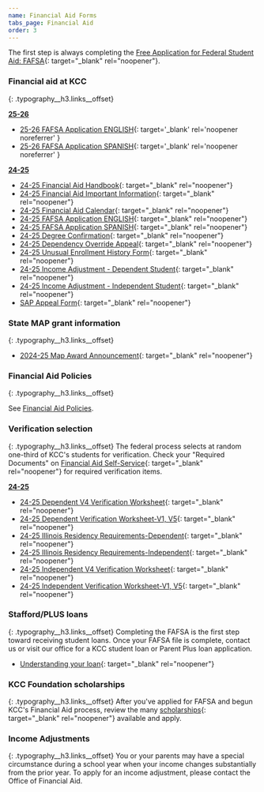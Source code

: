 ```yaml
---
name: Financial Aid Forms
tabs_page: Financial Aid
order: 3
---
```

The first step is always completing the [Free Application for Federal Student Aid: FAFSA](http://www.fafsa.gov/){: target="_blank" rel="noopener"}.&nbsp;

### Financial aid at KCC
{: .typography__h3.links__offset}

**<u>25-26</u>**

* [25-26 FAFSA Application ENGLISH](../uploads/pdf/2025-26%20paper%20fafsa%20English.pdf){: target='_blank' rel='noopener noreferrer' }
* [25-26 FAFSA Application SPANISH](../uploads/pdf/2025-26%20paper%20fafsa%20Spanish.pdf){: target='_blank' rel='noopener noreferrer' }

**<u>24-25</u>**

* [24-25 Financial Aid Handbook](../uploads/pdf/24-25-Financial-Aid-Handbook.pdf){: target="_blank" rel="noopener"}
* [24-25 Financial Aid Important Information](../uploads/pdf/24-25-Financial-Aid-Important-Information.pdf){: target="_blank" rel="noopener"}
* [24-25 Financial Aid Calendar](../uploads/pdf/24-25-Financial-Aid-Calendar.pdf){: target="_blank" rel="noopener"}
* [24-25 FAFSA Application ENGLISH](../uploads/pdf/24-25-FAFSA-Application-ENGLISH.pdf){: target="_blank" rel="noopener"}
* [24-25 FAFSA Application SPANISH](../uploads/pdf/24-25-FAFSA-Application-SPANISH.pdf){: target="_blank" rel="noopener"}
* [24-25 Degree Confirmation](../uploads/pdf/24-25-Degree-Confirmation.pdf){: target="_blank" rel="noopener"}
* [24-25 Dependency Override Appeal](../uploads/pdf/24-25-Dependency-Override-Appeal.pdf){: target="_blank" rel="noopener"}
* [24-25 Unusual Enrollment History Form](../uploads/pdf/24-25-Unusual-Enrollment-History-Form.pdf){: target="_blank" rel="noopener"}
* [24-25 Income Adjustment - Dependent Student](../uploads/pdf/24-25%20Income%20Adjustment-Dependent%20Student.pdf){: target="_blank" rel="noopener"}
* [24-25 Income Adjustment - Independent Student](../uploads/pdf/24-25%20Income%20Adjustment-Independent%20Student.pdf){: target="_blank" rel="noopener"}
* [SAP Appeal Form](../uploads/pdf/SAP-Appeal-Form-rev-5-24.pdf){: target="_blank" rel="noopener"}

### State MAP grant information
{: .typography__h3.links__offset}
* [2024-25 Map Award Announcement](../uploads/pdf/2024-2025-MAP-Award-Announcement.pdf){: target="_blank" rel="noopener"}

### Financial Aid Policies
{: .typography__h3.links__offset}

See [Financial Aid Policies](#kcc-financial-aid-policies).

### Verification selection
{: .typography__h3.links__offset}
The federal process selects at random one-third of KCC's students for verification. Check your "Required Documents" on [Financial Aid Self-Service](https://selfservice.kcc.edu/Student/FinancialAid/Home){: target="_blank" rel="noopener"} for required verification items.

**<u>24-25</u>**

* [24-25 Dependent V4 Verification Worksheet](../uploads/pdf/24-25-Dependent-V4-Verification-Worksheet.pdf){: target="_blank" rel="noopener"}
* [24-25 Dependent Verification Worksheet-V1, V5](../uploads/pdf/24-25-Dependent-Verification-Worksheet-V1--V5.pdf){: target="_blank" rel="noopener"}
* [24-25 Illinois Residency Requirements-Dependent](../uploads/pdf/24-25-Illinois-Residency-Requirements-Dependent.pdf){: target="_blank" rel="noopener"}
* [24-25 Illinois Residency Requirements-Independent](../uploads/pdf/24-25-Illinois-Residency-Requirements-Independent.pdf){: target="_blank" rel="noopener"}
* [24-25 Independent V4 Verification Worksheet](../uploads/pdf/24-25-Independent-V4-Verification-Worksheet.pdf){: target="_blank" rel="noopener"}
* [24-25 Independent Verification Worksheet-V1, V5](../uploads/pdf/24-25-Independent-Verification-Worksheet-V1--V5.pdf){: target="_blank" rel="noopener"}

### Stafford/PLUS loans
{: .typography__h3.links__offset}
Completing the FAFSA is the first step toward receiving student loans. Once your FAFSA file is complete, contact us or visit our office for a KCC student loan or Parent Plus loan application.
* [Understanding your loan](../uploads/understanding-federal-direct-staff-Loan.pdf){: target="_blank" rel="noopener"}

### KCC Foundation scholarships
{: .typography__h3.links__offset}
After you've applied for FAFSA and begun KCC's Financial Aid process, review the many [scholarships](https://foundation.kcc.edu/scholarships/){: target="_blank" rel="noopener"} available and apply.

### Income Adjustments
{: .typography__h3.links__offset}
You or your parents may have a special circumstance during a school year when your income changes substantially from the prior year. To apply for an income adjustment, please contact the Office of Financial Aid. 

